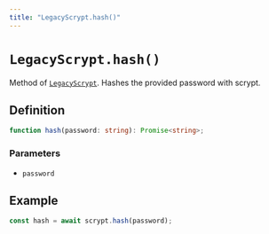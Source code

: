 ```yaml
---
title: "LegacyScrypt.hash()"
---
```


# `LegacyScrypt.hash()`

Method of [`LegacyScrypt`](/reference/main/LegacyScrypt). Hashes the provided password with scrypt.

## Definition

```ts
function hash(password: string): Promise<string>;
```

### Parameters

-   `password`

## Example

```ts
const hash = await scrypt.hash(password);
```
